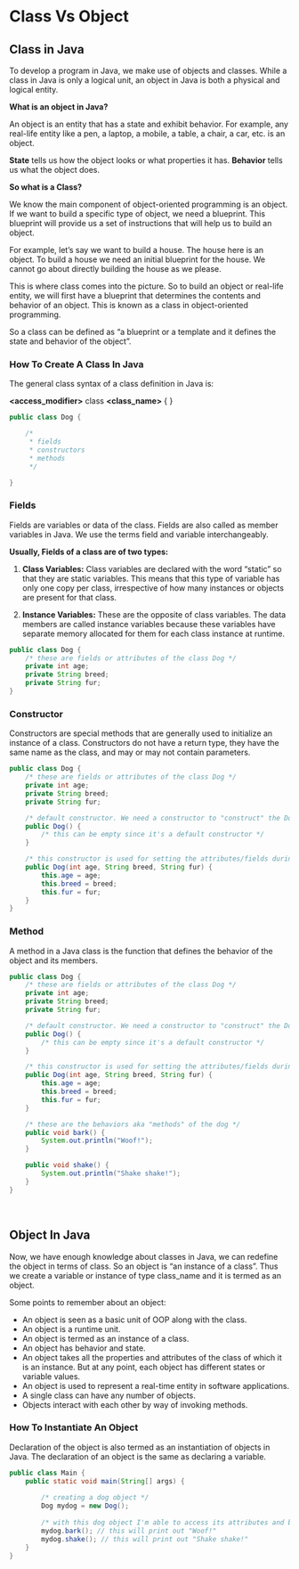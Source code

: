 # Class Vs Object

## Class in Java

To develop a program in Java, we make use of objects and classes. While a class in Java is only a logical unit, an
object in Java is both a physical and logical entity.

**What is an object in Java?**

An object is an entity that has a state and exhibit behavior. For example, any real-life entity like a pen, a laptop, a
mobile, a table, a chair, a car, etc. is an object.

**State** tells us how the object looks or what properties it has.
**Behavior** tells us what the object does.

**So what is a Class?**

We know the main component of object-oriented programming is an object. If we want to build a specific type of object,
we need a blueprint. This blueprint will provide us a set of instructions that will help us to build an object.

For example, let’s say we want to build a house. The house here is an object. To build a house we need an initial
blueprint for the house. We cannot go about directly building the house as we please.

This is where class comes into the picture. So to build an object or real-life entity, we will first have a blueprint
that determines the contents and behavior of an object. This is known as a class in object-oriented programming.

So a class can be defined as “a blueprint or a template and it defines the state and behavior of the object”.

### How To Create A Class In Java

The general class syntax of a class definition in Java is:

**<access_modifier>** class **<class_name>** { }

```java
public class Dog {

    /*
     * fields
     * constructors
     * methods
     */

}
```

### Fields

Fields are variables or data of the class. Fields are also called as member variables in Java. We use the terms field
and variable interchangeably.

**Usually, Fields of a class are of two types:**

1) **Class Variables:** Class variables are declared with the word “static” so that they are static variables. This
   means that this type of variable has only one copy per class, irrespective of how many instances or objects are
   present for that class.


2) **Instance Variables:** These are the opposite of class variables. The data members are called instance variables
   because these variables have separate memory allocated for them for each class instance at runtime.

```java
public class Dog {
    /* these are fields or attributes of the class Dog */
    private int age;
    private String breed;
    private String fur;
}
```

### Constructor

Constructors are special methods that are generally used to initialize an instance of a class. Constructors do not have
a return type, they have the same name as the class, and may or may not contain parameters.

```java
public class Dog {
    /* these are fields or attributes of the class Dog */
    private int age;
    private String breed;
    private String fur;

    /* default constructor. We need a constructor to "construct" the Dog class into an object */
    public Dog() {
        /* this can be empty since it's a default constructor */
    }

    /* this constructor is used for setting the attributes/fields during instantiation of the class. */
    public Dog(int age, String breed, String fur) {
        this.age = age;
        this.breed = breed;
        this.fur = fur;
    }
}
```

### Method

A method in a Java class is the function that defines the behavior of the object and its members.

```java
public class Dog {
    /* these are fields or attributes of the class Dog */
    private int age;
    private String breed;
    private String fur;

    /* default constructor. We need a constructor to "construct" the Dog class into an object */
    public Dog() {
        /* this can be empty since it's a default constructor */
    }

    /* this constructor is used for setting the attributes/fields during instantiation of the class. */
    public Dog(int age, String breed, String fur) {
        this.age = age;
        this.breed = breed;
        this.fur = fur;
    }

    /* these are the behaviors aka "methods" of the dog */
    public void bark() {
        System.out.println("Woof!");
    }

    public void shake() {
        System.out.println("Shake shake!");
    }
}
```

<br>

## Object In Java

Now, we have enough knowledge about classes in Java, we can redefine the object in terms of class. So an object is “an
instance of a class”. Thus we create a variable or instance of type class_name and it is termed as an object.

Some points to remember about an object:

- An object is seen as a basic unit of OOP along with the class.
- An object is a runtime unit.
- An object is termed as an instance of a class.
- An object has behavior and state.
- An object takes all the properties and attributes of the class of which it is an instance. But at any point, each
  object has different states or variable values.
- An object is used to represent a real-time entity in software applications.
- A single class can have any number of objects.
- Objects interact with each other by way of invoking methods.

### How To Instantiate An Object

Declaration of the object is also termed as an instantiation of objects in Java. The declaration of an object is the
same as declaring a variable.

```java
public class Main {
    public static void main(String[] args) {
        
        /* creating a dog object */
        Dog mydog = new Dog();
        
        /* with this dog object I'm able to access its attributes and behaviors with the "." operator */
        mydog.bark(); // this will print out "Woof!"
        mydog.shake(); // this will print out "Shake shake!"
    }
}
```
